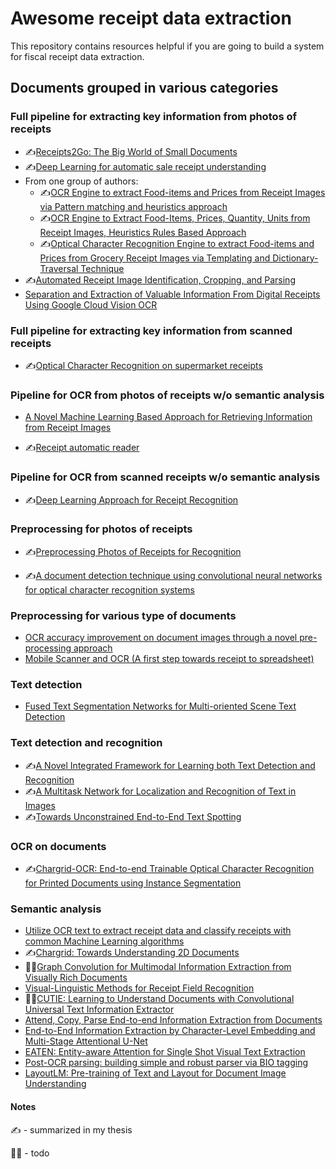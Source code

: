 # Awesome receipt data extraction

This repository contains resources helpful if you are going to build a system for fiscal receipt data extraction.

## Documents grouped in various categories

### Full pipeline for extracting key information from photos of receipts

* ✍️[Receipts2Go: The Big World of Small Documents](reviews/janssen2012receipts.md)
* ✍️[Deep Learning for automatic sale receipt understanding](reviews/raoui2017deep.md)
* From one group of authors:
  * ✍️[OCR Engine to extract Food-items and Prices from Receipt Images via Pattern matching and heuristics approach](reviews/ullah2017ocr.md)
  * ✍️[OCR Engine to Extract Food-Items, Prices, Quantity, Units from Receipt Images, Heuristics Rules Based Approach](reviews/ullah2018ocr.md)
  * ✍️[Optical Character Recognition Engine to extract Food-items and Prices from Grocery Receipt Images via Templating and Dictionary-Traversal Technique](reviews/sohani2018optical.md)
* ✍️[Automated Receipt Image Identification, Cropping, and Parsing](reviews/yue2018automated.md)
* [Separation and Extraction of Valuable Information From Digital Receipts Using Google Cloud Vision OCR](reviews/johansson2019separation.md)

### Full pipeline for extracting key information from scanned receipts

* ✍️[Optical Character Recognition on supermarket receipts](reviews/ziegaus2016optical.md)

### Pipeline for OCR from photos of receipts w/o semantic analysis

* [A Novel Machine Learning Based Approach for Retrieving Information from Receipt Images](reviews/szabo2014novel.md)

* ✍️[Receipt automatic reader](reviews/maslowa2019receipt.md)

### Pipeline for OCR from scanned receipts w/o semantic analysis

* ✍️[Deep Learning Approach for Receipt Recognition](reviews/le2019deep.md)

### Preprocessing for photos of receipts

* ✍️[Preprocessing Photos of Receipts for Recognition](reviews/korobacz2018preprocessing.md)

* ✍️[A document detection technique using convolutional neural networks for optical character recognition systems](reviews/dobai2019document.md)

### Preprocessing for various type of documents

* [OCR accuracy improvement on document images through a novel pre-processing approach](reviews/harraj2015ocr.md)
* [Mobile Scanner and OCR (A first step towards receipt to spreadsheet)](reviews/nshuti2015mobile.md)

### Text detection

* [Fused Text Segmentation Networks for Multi-oriented Scene Text Detection](reviews/dai2017fused.md)

### Text detection and recognition

* ✍️[A Novel Integrated Framework for Learning both Text Detection and Recognition](reviews/sui2018novel.md)
* ✍️[A Multitask Network for Localization and Recognition of Text in Images](reviews/sarshogh2019multi.md)
* ✍️[Towards Unconstrained End-to-End Text Spotting](reviews/qin2019towards.md)

### OCR on documents

* ✍️[Chargrid-OCR: End-to-end Trainable Optical Character Recognition for Printed Documents using Instance Segmentation](reviews/reisswig2019chargrid.md)

### Semantic analysis

* [Utilize OCR text to extract receipt data and classify receipts with common Machine Learning algorithms](reviews/odd2018utilize.md)
* ✍️[Chargrid: Towards Understanding 2D Documents](reviews/katti2018chargrid.md)
* ✍🏿[Graph Convolution for Multimodal Information Extraction from Visually Rich Documents](reviews/liu2019graph.md)
* [Visual-Linguistic Methods for Receipt Field Recognition](reviews/gal2018visual.md)
* ✍🏿[CUTIE: Learning to Understand Documents with Convolutional Universal Text Information Extractor](reviews/zhao2019cutie.md)
* [Attend, Copy, Parse End-to-end Information Extraction from Documents](reviews/palm2019attend.md)
* [End-to-End Information Extraction by Character-Level Embedding and Multi-Stage Attentional U-Net](reviews/dang2019end.md)
* [EATEN: Entity-aware Attention for Single Shot Visual Text Extraction](reviews/guo2019eaten.md)
* [Post-OCR parsing: building simple and robust parser via BIO tagging](reviews/hwang2019post.md)
* [LayoutLM: Pre-training of Text and Layout for Document Image Understanding](reviews/xu2019layout.md)

#### Notes

✍️ - summarized in my thesis


✍🏿 - todo
